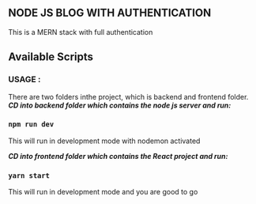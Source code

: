 ## NODE JS BLOG WITH AUTHENTICATION

This is a MERN stack with full authentication

## Available Scripts

### USAGE :

There are two folders inthe project, which is backend and frontend folder.
**_CD into backend folder which contains the node js server and run:_**

### `npm run dev`

This will run in development mode with nodemon activated

**_CD into frontend folder which contains the React project and run:_**

### `yarn start`

This will run in development mode and you are good to go
